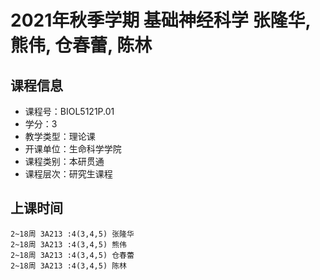 # 2021年秋季学期 基础神经科学 张隆华, 熊伟, 仓春蕾, 陈林






## 课程信息

- 课程号：BIOL5121P.01
- 学分：3
- 教学类型：理论课
- 开课单位：生命科学学院
- 课程类别：本研贯通
- 课程层次：研究生课程

## 上课时间

```
2~18周 3A213 :4(3,4,5) 张隆华
2~18周 3A213 :4(3,4,5) 熊伟
2~18周 3A213 :4(3,4,5) 仓春蕾
2~18周 3A213 :4(3,4,5) 陈林
```


